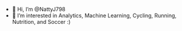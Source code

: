 - 👋 Hi, I’m @NattyJ798
- 👀 I’m interested in Analytics, Machine Learning, Cycling, Running, Nutrition, and Soccer :)


<!---
NattyJ798/NattyJ798 is a ✨ special ✨ repository because its `README.md` (this file) appears on your GitHub profile.
You can click the Preview link to take a look at your changes.
--->
